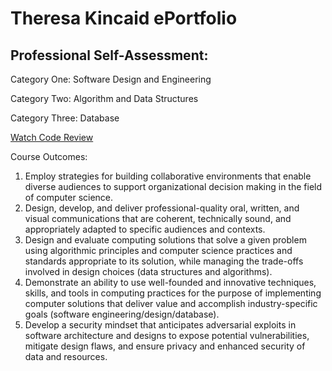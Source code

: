 # Theresa Kincaid ePortfolio

## Professional Self-Assessment:

Category One: Software Design and Engineering

Category Two: Algorithm and Data Structures

Category Three: Database

[Watch Code Review](https://youtu.be/WvT-Tb2NSYo)

Course Outcomes:
1. Employ strategies for building collaborative environments that enable diverse audiences to support organizational decision making in the field of computer science.
2. Design, develop, and deliver professional-quality oral, written, and visual communications that are coherent, technically sound, and appropriately adapted to specific audiences and contexts.
3. Design and evaluate computing solutions that solve a given problem using algorithmic principles and computer science practices and standards appropriate to its solution, while managing the trade-offs involved in design choices (data structures and algorithms).
4. Demonstrate an ability to use well-founded and innovative techniques, skills, and tools in computing practices for the purpose of implementing computer solutions that deliver value and accomplish industry-specific goals (software engineering/design/database).
5. Develop a security mindset that anticipates adversarial exploits in software architecture and designs to expose potential vulnerabilities, mitigate design flaws, and ensure privacy and enhanced security of data and resources.
